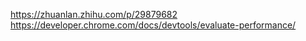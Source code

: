 https://zhuanlan.zhihu.com/p/29879682
https://developer.chrome.com/docs/devtools/evaluate-performance/